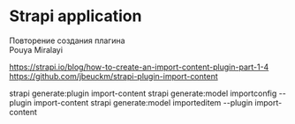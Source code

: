 # Strapi application

Повторение создания плагина  
Pouya Miralayi

https://strapi.io/blog/how-to-create-an-import-content-plugin-part-1-4  
https://github.com/jbeuckm/strapi-plugin-import-content

strapi generate:plugin import-content
strapi generate:model importconfig --plugin import-content
strapi generate:model importeditem --plugin import-content
